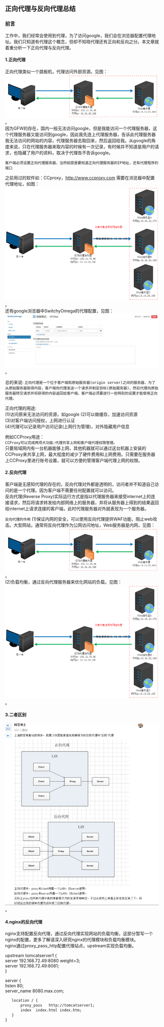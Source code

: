 ## 正向代理与反向代理总结
### 前言
工作中，我们经常会使用到代理，为了访问google，我们会在浏览器配置代理地址。我们只知道有代理这个概念，但却不知晓代理还有正向和反向之分。本文章就着重分析一下正向代理与反向代理。

#### 1.正向代理
正向代理类似一个跳板机，代理访问外部资源。见图： ![正向代理-1.png](https://github.com/YouthFlyingZy/nginx/blob/master/page/%E5%8F%8D%E5%90%91%E4%BB%A3%E7%90%86-1.png)。  
因为GFW的存在，国内一般无法访问google，但是我能访问一个代理服务器，这个代理服务器又能访问到google，因此我先连上代理服务器，告诉此代理服务器我无法访问的网站的内容，代理服务器去取回来，然后返回给我。从google的角度来说，只在代理服务器来取内容的时候有一次记录，有时候并不知道是用户的请求，也隐藏了用户的资料，取决于代理告不告诉google。

`客户端必须设置正向代理服务器，当然前提是要知道正向代理服务器的IP地址，还有代理程序的端口`

之前用过的软件如：CCproxy，http://www.ccproxy.com 需要在浏览器中配置代理地址，如图： ![正向代理-2.png](https://github.com/YouthFlyingZy/nginx/blob/master/page/%E5%8F%8D%E5%90%91%E4%BB%A3%E7%90%86-2.png)。  
还有google浏览器中SwitchyOmega的代理配置，见图： ![正向代理-3.png](https://github.com/YouthFlyingZy/nginx/blob/master/page/%E6%AD%A3%E5%90%91%E4%BB%A3%E7%90%86-3.png)。    

总的来说:
`正向代理是一个位于客户端和原始服务器(origin server)之间的服务器，为了从原始服务器取得内容，客户端向代理发送一个请求并制定目标(原始服务器)，然后代理向原始服务器转交请求并将获得的内容返回给客户端。客户端必须要进行一些特别的设置才能使用正向代理。`

正向代理的用途:  
(1)访问原来无法访问的资源，如google
(2)可以做缓存，加速访问资源  
(3)对客户端访问授权，上网进行认证  
(4)代理可以记录用户访问记录(上网行为管理)，对外隐藏用户信息

例如CCProxy用途：  
`CCProxy可以完成两项大功能:代理共享上网和客户端代理权限管理。`  
只要局域网内有一台机器能够上网，其他机器就可以通过这台机器上安装的CCProxy来共享上网，最大程度的减少了硬件费用和上网费用。只需要在服务器上CCProxy里进行账号设置，就可以方便的管理客户端代理上网的权限。


#### 2.反向代理
客户端是无感知代理的存在的，反向代理对外都是透明的，访问者并不知道自己访问的是一个代理。因为客户端不需要任何配置就可以访问。  
 反向代理(Reverse Proxy)实际运行方式是指以代理服务器来接受internet上的连接请求，然后将请求转发给内部网络上的服务器，并将从服务器上得到的结果返回给internet上请求连接的客户端，此时代理服务器对外就表现为一个服务器。

 `反向代理的作用`
 (1)保证内网的安全，可以使用反向代理提供WAF功能，阻止web攻击。大型网站，通常将反向代理作为公网访问地址，Web服务器是内网，见图： ![反向代理-1.png](https://github.com/YouthFlyingZy/nginx/blob/master/page/%E5%8F%8D%E5%90%91%E4%BB%A3%E7%90%86-1.png)。    
 (2)负载均衡，通过反向代理服务器来优化网站的负载。见图： ![反向代理-2.png](https://github.com/YouthFlyingZy/nginx/blob/master/page/%E5%8F%8D%E5%90%91%E4%BB%A3%E7%90%86-2.png)。    


 #### 3.二者区别
![正向代理与反向代理区别.png](https://github.com/YouthFlyingZy/nginx/blob/master/page/%E6%AD%A3%E5%90%91%E4%BB%A3%E7%90%86%E4%B8%8E%E5%8F%8D%E5%90%91%E4%BB%A3%E7%90%86%E5%8C%BA%E5%88%AB.png)。    

 #### 4.nginx的反向代理  
 nginx支持配置反向代理，通过反向代理实现网站的负载均衡，这部分暂写一个nginx的配置，更多了解请深入研究nginx的代理模块和负载均衡模块。  
 nginx通过proxy_pass_http配置代理站点，upstream实现负载均衡。  

 upstream tomcatserver1 {  
     server 192.168.72.49:8080 weight=3;  
     server 192.168.72.49:8081;  
 }   

server {  
       listen       80;  
       server_name  8080.max.com;

       location / {  
           proxy_pass   http://tomcatserver1;  
           index  index.html index.htm;  
       }  
    }
